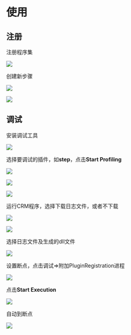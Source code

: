 # 使用

## 注册

注册程序集

![](../images/14.png)

创建新步骤

![](../images/15.png)

![](../images/16.png)

## 调试

安装调试工具

![](../images/17.png)

选择要调试的插件，如**step**，点击**Start Profiling**

![](../images/18.png)

![](../images/19.png)

![](../images/20.png)

运行CRM程序，选择下载日志文件，或者不下载

![](../images/21.png)

![](../images/22.png)



选择日志文件及生成的dll文件

![](../images/23.png)



设置断点，点击调试=>附加PluginRegistration进程

![](../images/24.png)



点击**Start Execution**

![](../images/25.png)



自动到断点

![](../images/26.png)
